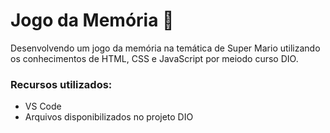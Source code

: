 # Jogo da Memória :flower_playing_cards:

Desenvolvendo um jogo da memória na temática de Super Mario utilizando os conhecimentos de HTML, CSS e JavaScript por meiodo curso DIO. 

### Recursos utilizados:

* VS Code
* Arquivos disponibilizados no projeto DIO


